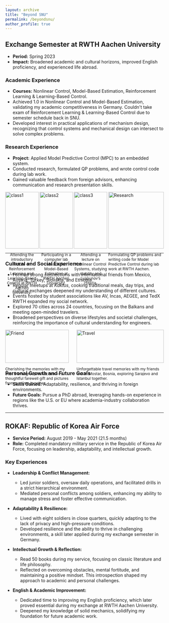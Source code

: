```yaml
---
layout: archive
title: "Beyond SNU"
permalink: /beyondsnu/
author_profile: true
---
```


## Exchange Semester at RWTH Aachen University

- **Period:** Spring 2023
- **Impact:** Broadened academic and cultural horizons, improved English proficiency, and experienced life abroad.
  
### Academic Experience
- **Courses:** Nonlinear Control, Model-Based Estimation, Reinforcement Learning & Learning-Based Control.
- Achieved 1.0 in Nonlinear Control and Model-Based Estimation, validating my academic competitiveness in Germany. Couldn't take exam of Reinforcement Learning & Learning-Based Control due to semester schedule back in SNU.
- Developed interest in practical applications of mechanism design, recognizing that control systems and mechanical design can intersect to solve complex problems.

### Research Experience
- **Project:** Applied Model Predictive Control (MPC) to an embedded system.
- Conducted research, formulated QP problems, and wrote control code during lab work.
- Gained valuable feedback from foreign advisors, enhancing communication and research presentation skills.
  
<div style="display: flex; justify-content: space-between;">
  <div style="width: 21%;">
    <img src="https://cksdml1014.github.io/chanisong/images/class1.png" alt="class1" style="width: 100%;">
    <p style="font-size: 12px; text-align: center;">Attending the introductory lecture on Reinforcement Learning and Learning-Based Control at RWTH Aachen University.</p>
  </div>
  <div style="width: 21%;">
    <img src="https://cksdml1014.github.io/chanisong/images/class2.png" alt="class2" style="width: 100%;">
    <p style="font-size: 12px; text-align: center;">Participating in a computer lab session for Model-Based Estimation at RWTH Aachen University.</p>
  </div>
  <div style="width: 21%;">
    <img src="https://cksdml1014.github.io/chanisong/images/class3.jpg" alt="class3" style="width: 100%;">
    <p style="font-size: 12px; text-align: center;">Attending a lecture on Nonlinear Control Systems, studying stability and Lyapunov’s criteria.</p>
  </div>
  <div style="width: 35%;">
    <img src="https://cksdml1014.github.io/chanisong/images/research1.png" alt="Research" style="width: 100%;">
  <p style="font-size: 12px;">Formulating QP problems and writing code for Model Predictive Control during lab work at RWTH Aachen.</p>
  </div>
</div>

---
### Cultural and Social Experience
- Formed strong connections with international friends from Mexico, Austria, Turkey, Slovakia, and Ethiopia.
- Regular meetups at *Kaktus*, cooking traditional meals, day trips, and cultural exchanges deepened my understanding of different cultures.
- Events hosted by student associations like AV, Incas, AEGEE, and TedX RWTH expanded my social network.
- Explored 70 cities across 24 countries, focusing on the Balkans and meeting open-minded travelers.
- Broadened perspectives on diverse lifestyles and societal challenges, reinforcing the importance of cultural understanding for engineers.

<div style="display: flex; justify-content: space-between;">
  <div style="width: 40%;">
    <img src="https://cksdml1014.github.io/chanisong/images/friend1.webp" alt="Friend" style="width: 100%;">
  <p style="font-size: 12px;">Cherishing the memories with my best friend group in Aachen — a thoughtful farewell gift and pictures from our time together.</p>
  </div>
  <div style="width: 55%;">
    <img src="https://cksdml1014.github.io/chanisong/images/travel2.jpg" alt="Travel" style="width: 100%;">
  <p style="font-size: 12px;">Unforgettable travel memories with my friends met in Mostar, Bosnia, exploring Sarajevo and Istanbul together.</p>
  </div>
</div>

### Personal Growth and Future Goals
- **Skills Gained:** Adaptability, resilience, and thriving in foreign environments.
- **Future Goals:** Pursue a PhD abroad, leveraging hands-on experience in regions like the U.S. or EU where academia-industry collaboration thrives.

---
## ROKAF: Republic of Korea Air Force

- **Service Period:** August 2019 - May 2021 (21.5 months)
- **Role:** Completed mandatory military service in the Republic of Korea Air Force, focusing on leadership, adaptability, and intellectual growth.

### Key Experiences

- **Leadership & Conflict Management:**
  - Led junior soldiers, oversaw daily operations, and facilitated drills in a strict hierarchical environment.
  - Mediated personal conflicts among soldiers, enhancing my ability to manage stress and foster effective communication.

- **Adaptability & Resilience:**
  - Lived with eight soldiers in close quarters, quickly adapting to the lack of privacy and high-pressure conditions.
  - Developed resilience and the ability to thrive in challenging environments, a skill later applied during my exchange semester in Germany.

- **Intellectual Growth & Reflection:**
  - Read 50 books during my service, focusing on classic literature and life philosophy.
  - Reflected on overcoming obstacles, mental fortitude, and maintaining a positive mindset. This introspection shaped my approach to academic and personal challenges.

- **English & Academic Improvement:**
  - Dedicated time to improving my English proficiency, which later proved essential during my exchange at RWTH Aachen University.
  - Deepened my knowledge of solid mechanics, solidifying my foundation for future academic work.
